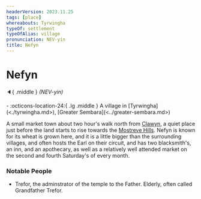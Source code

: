 ```yaml
---
headerVersion: 2023.11.25
tags: [place]
whereabouts: Tyrwingha
typeOf: settlement
typeOfAlias: village
pronunciation: NEV-yin
title: Nefyn
---
```

# Nefyn
:speaker:{ .middle } *(NEV-yin)*  
<div class="grid cards ext-narrow-margin ext-one-column" markdown>
-    :octicons-location-24:{ .lg .middle } A village in [Tyrwingha](<./tyrwingha.md>), [Greater Sembara](<../greater-sembara.md>)  
</div>


A small market town about two hour's walk north from [Clawyn](<./clawyn.md>), a quiet place just before the land starts to rise towards the [Mostreve Hills](<../mostreve-hills.md>). Nefyn is known for its wheat is grown here, and it is a little bigger than the surrounding villages, and often hosts the Earl on their circuit, and has two blacksmith's, an inn, and an apothecary, as well as a relatively well attended market on the second and fourth Saturday's of every month.
### Notable People
* Trefor, the adminstrator of the temple to the Father. Elderly, often called Grandfather Trefor.


